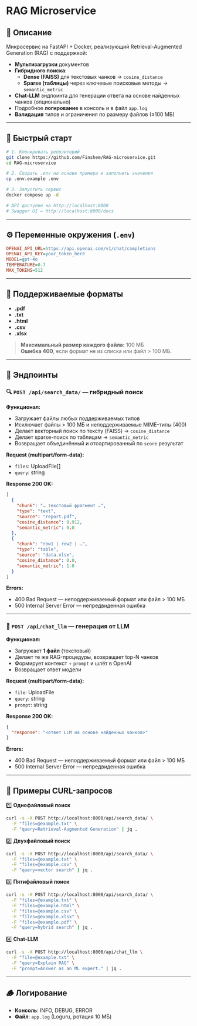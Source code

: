 # RAG Microservice

## 📌 Описание

Микросервис на FastAPI + Docker, реализующий Retrieval-Augmented Generation (RAG) с поддержкой:

- **Мультизагрузки** документов
- **Гибридного поиска**:
  - **Dense (FAISS)** для текстовых чанков → `cosine_distance`
  - **Sparse (таблицы)** через ключевые поисковые методы → `semantic_metric`
- **Chat-LLM** эндпоинта для генерации ответа на основе найденных чанков (опционально)
- Подробное **логирование** в консоль и в файл `app.log`
- **Валидация** типов и ограничения по размеру файлов (≤100 МБ)

---

## 🚀 Быстрый старт

```bash
# 1. Клонировать репозиторий
git clone https://github.com/Finshem/RAG-microservice.git
cd RAG-microservice

# 2. Создать .env на основе примера и заполнить значения
cp .env.example .env

# 3. Запустить сервис
docker compose up -d

# API доступен на http://localhost:8000
# Swagger UI — http://localhost:8000/docs
```

---

## ⚙️ Переменные окружения (`.env`)

```ini
OPENAI_API_URL=https://api.openai.com/v1/chat/completions
OPENAI_API_KEY=your_token_here
MODEL=gpt-4o
TEMPERATURE=0.7
MAX_TOKENS=512
```

---

## 📂 Поддерживаемые форматы

- **.pdf**
- **.txt**
- **.html**
- **.csv**
- **.xlsx**

> **Максимальный размер каждого файла:** 100 МБ\
> **Ошибка 400**, если формат не из списка или файл > 100 МБ.

---

## 📘 Эндпоинты

### 🔍 `POST /api/search_data/` — гибридный поиск

**Функционал:**

- Загружает файлы любых поддерживаемых типов
- Исключает файлы > 100 МБ и неподдерживаемые MIME-типы (400)
- Делает векторный поиск по тексту (FAISS) → `cosine_distance`
- Делает sparse-поиск по таблицам → `semantic_metric`
- Возвращает объединённый и отсортированный по `score` результат

**Request (multipart/form-data):**

- `files`: UploadFile[]
- `query`: string

**Response 200 OK:**

```json
[
  {
    "chunk": "… текстовый фрагмент …",
    "type": "text",
    "source": "report.pdf",
    "cosine_distance": 0.912,
    "semantic_metric": 0.0
  },
  {
    "chunk": "row1 | row2 | …",
    "type": "table",
    "source": "data.xlsx",
    "cosine_distance": 0.0,
    "semantic_metric": 1.0
  }
]
```

**Errors:**

- 400 Bad Request — неподдерживаемый формат или файл > 100 МБ
- 500 Internal Server Error — непредвиденная ошибка

---

### 💬 `POST /api/chat_llm` — генерация от LLM

**Функционал:**

- Загружает **1 файл** (текстовый)
- Делает те же RAG-процедуры, возвращает top-N чанков
- Формирует контекст + `prompt` и шлёт в OpenAI
- Возвращает ответ модели

**Request (multipart/form-data):**

- `file`: UploadFile
- `query`: string
- `prompt`: string

**Response 200 OK:**

```json
{
  "response": "<ответ LLM на основе найденных чанков>"
}
```

**Errors:**

- 400 Bad Request — неподдерживаемый формат или файл > 100 МБ
- 500 Internal Server Error — непредвиденная ошибка

---

## 🧪 Примеры CURL-запросов

1️⃣ **Однофайловый поиск**

```bash
curl -s -X POST http://localhost:8000/api/search_data/ \
  -F "files=@example.txt" \
  -F "query=Retrieval-Augmented Generation" | jq .
```

2️⃣ **Двухфайловый поиск**

```bash
curl -s -X POST http://localhost:8000/api/search_data/ \
  -F "files=@example.txt" \
  -F "files=@example.csv" \
  -F "query=vector search" | jq .
```

3️⃣ **Пятифайловый поиск**

```bash
curl -s -X POST http://localhost:8000/api/search_data/ \
  -F "files=@example.txt" \
  -F "files=@example.html" \
  -F "files=@example.csv" \
  -F "files=@example.xlsx" \
  -F "files=@example.pdf" \
  -F "query=hybrid search" | jq .
```

4️⃣ **Chat-LLM**

```bash
curl -s -X POST http://localhost:8000/api/chat_llm \
  -F "file=@example.txt" \
  -F "query=Explain RAG" \
  -F "prompt=Answer as an ML expert." | jq .
```

---

## 🪵 Логирование

- **Консоль**: INFO, DEBUG, ERROR
- **Файл**: `app.log` (Loguru, ротация 10 МБ)